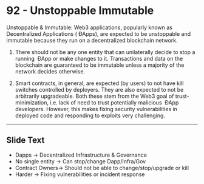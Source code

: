 # 92 - Unstoppable  Immutable

Unstoppable & Immutable: Web3 applications, popularly known as Decentralized Applications ( ÐApps), are expected to be unstoppable and immutable because they run on a decentralized blockchain network. 

1.  There should not be any one entity that can unilaterally decide to stop a running  ÐApp or make changes to it. Transactions and data on the blockchain are guaranteed to be immutable unless a majority of the network decides otherwise. 
    
2.  Smart contracts, in general, are expected (by users) to not have kill switches controlled by deployers. They are also expected to not be arbitrarily upgradeable. Both these stem from the Web3 goal of trust-minimization, i.e. lack of need to trust potentially malicious  ÐApp developers. However, this makes fixing security vulnerabilities in deployed code and responding to exploits very challenging.

---
## Slide Text
- Dapps -> Decentralized Infrastructure & Governance
- No single entity -> Can stop/change Dapp/Infra/Gov
- Contract Owners-> Should not be able to change/stop/upgrade or kill
- Harder -> Fixing vulnerabilities or incident response 

